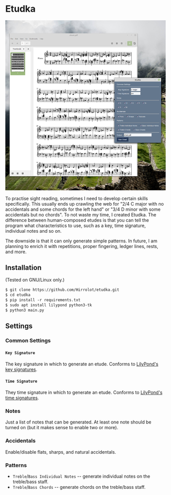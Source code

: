 # Etudka

![Demo](demo.png)

To practise sight reading, sometimes I need to develop certain skills specifically. This usually ends up crawling the web for "2/4 C major with no accidentals and some chords for the left hand" or "3/4 D minor with some accidentals but no chords". To not waste my time, I created Etudka. The difference between human-composed etudes is that you can tell the program what characteristics to use, such as a key, time signature, individual notes and so on.

The downside is that it can only generate simple patterns. In future, I am planning to enrich it with repetitions, proper fingering, ledger lines, rests, and more.

## Installation

(Tested on GNU/Linux only.)

```
$ git clone https://github.com/Hirrolot/etudka.git
$ cd etudka
$ pip install -r requirements.txt
$ sudo apt install lilypond python3-tk
$ python3 main.py
```

## Settings

### Common Settings

#### `Key Signature`

The key signature in which to generate an etude. Conforms to [LilyPond's key signatures].

[LilyPond's key signatures]: http://lilypond.org/doc/latest/Documentation/learning/accidentals-and-key-signatures#key-signatures

#### `Time Signature`

They time signature in which to generate an etude. Conforms to [LilyPond's time signatures].

[LilyPond's time signatures]: https://lilypond.org/doc/v2.23/Documentation/notation/displaying-rhythms#time-signature

### Notes

Just a list of notes that can be generated. At least one note should be turned on (but it makes sense to enable two or more).

### Accidentals

Enable/disable flats, sharps, and natural accidentals.

### Patterns

 - `Treble`/`Bass Individual Notes` -- generate individual notes on the treble/bass staff.
 - `Treble`/`Bass Chords` -- generate chords on the treble/bass staff.
